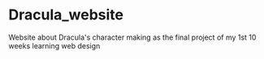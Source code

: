 # Dracula_website
Website about Dracula's character making as the final project of my 1st 10 weeks learning web design
